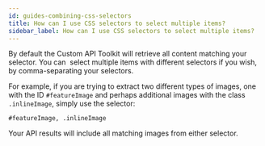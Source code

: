 ```yaml
---
id: guides-combining-css-selectors
title: How can I use CSS selectors to select multiple items?
sidebar_label: How can I use CSS selectors to select multiple items?
---
```


<div class="entry-content">
		<p>By default the Custom API Toolkit will retrieve all content matching your selector. You can  select multiple items with different selectors if you wish, by comma-separating your selectors.</p>
<p>For example, if you are trying to extract two different types of images, one with the ID <code>#featureImage</code> and perhaps additional images with the class <code>.inlineImage</code>, simply use the selector:</p>
<p><code>#featureImage, .inlineImage</code></p>
<p>Your API results will include all matching images from either selector.</p>
			</div>
